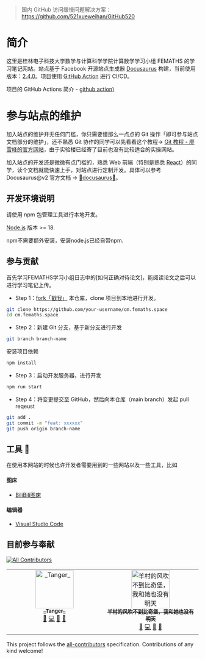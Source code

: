 > 国内 GitHub 访问缓慢问题解决方案：https://github.com/521xueweihan/GitHub520

# 简介

这里是桂林电子科技大学数学与计算科学学院计算数学学习小组 FEMATHS 的学习笔记网站。站点基于 Facebook 开源站点生成器 [Docusaurus](https://github.com/facebook/docusaurus) 构建，当前使用版本：[2.4.0](https://docusaurus.io/)。项目使用 [GitHub Action](https://github.com/FEMATHS/cm.fesmpn.space/actions) 进行 CI/CD。

项目的 GitHub Actions 简介 - [github action)](https://docs.github.com/zh/actions)

# 参与站点的维护

加入站点的维护并无任何门槛，你只需要懂那么一点点的 Git 操作「即可参与站点文档部分的维护」，还不熟悉 Git 协作的同学可以先看看这个教程-> [Git 教程 - 廖雪峰的官方网站](https://www.liaoxuefeng.com/wiki/896043488029600)，由于实验楼已经寄了目前也没有比较适合的实操网站。

加入站点的开发还是微微有点门槛的，熟悉 Web 前端（特别是熟悉 [React](https://zh-hans.reactjs.org/)）的同学，读个文档就能快速上手，对站点进行定制开发。具体可以参考 Docusaurus@v2 官方文档 -> [🔗docusaurus🌹](https://docusaurus.io/docs)。

## 开发环境说明

请使用 npm 包管理工具进行本地开发。

[Node.js](http://nodejs.cn/) 版本 >= 18.

npm不需要额外安装，安装node.js已经自带npm.

## 参与贡献

首先学习FEMATHS学习小组日志中的[如何正确对待论文]，能阅读论文之后可以进行学习笔记上传。

- Step 1：[fork「戳我」](https://github.com/FEMATHS/cm.fesmpn.space/fork) 本仓库，clone 项目到本地进行开发。

```bash
git clone https://github.com/your-username/cm.femaths.space
cd cm.femaths.space
```

- Step 2：新建 Git 分支，基于新分支进行开发

```bash
git branch branch-name
```

安装项目依赖

```bash
npm install
```

- Step 3：启动开发服务器，进行开发

```bash
npm run start
```

- Step 4：将变更提交至 GitHub，然后向本仓库（main branch）发起 pull reqeust

```bash
git add .
git commit -m "feat: xxxxxx"
git push origin branch-name
```

## 工具 🔨

在使用本网站的时候也许开发者需要用到的一些网站以及一些工具，比如

#### 图床

- [BiliBili图床](https://microsoftedge.microsoft.com/addons/detail/b%E7%AB%99%E5%9B%BE%E5%BA%8A/hfjlcmnnkgeppnaigbphhiibhnbnmbip?hl=zh-CN)

#### 编辑器

- [Visual Studio Code](https://code.visualstudio.com/)

## 目前参与奉献

[![All Contributors](https://img.shields.io/github/all-contributors/FEMATHS/cm.femaths.space?color=ee8449&style=flat-square)](#contributors)

<!-- ALL-CONTRIBUTORS-LIST:START - Do not remove or modify this section -->
<!-- prettier-ignore-start -->
<!-- markdownlint-disable -->
<table>
  <tbody>
    <tr>
      <td align="center" valign="top" width="14.28%"><a href="https://github.com/redhat123456"><img src="https://avatars.githubusercontent.com/u/57751257?v=4?s=100" width="100px;" alt="_Tanger_"/><br /><sub><b>_Tanger_</b></sub></a><br /><a href="#doc-redhat123456" title="Documentation">📖</a> <a href="#code-redhat123456" title="Code">💻</a> <a href="#bug-redhat123456" title="Bug reports">🐛</a> <a href="#design-redhat123456" title="Design">🎨</a></td>
      <td align="center" valign="top" width="14.28%"><a href="https://github.com/zqqqqqqj1110"><img src="https://avatars.githubusercontent.com/u/95482898?v=4?s=100" width="100px;" alt="羊村的风吹不到比奇堡，我和她也没有明天"/><br /><sub><b>羊村的风吹不到比奇堡，我和她也没有明天</b></sub></a><br /><a href="#doc-zqqqqqqj1110" title="Documentation">📖</a> <a href="#code-zqqqqqqj1110" title="Code">💻</a> <a href="#bug-zqqqqqqj1110" title="Bug reports">🐛</a> <a href="#design-zqqqqqqj1110" title="Design">🎨</a></td>
    </tr>
  </tbody>
</table>

<!-- markdownlint-restore -->
<!-- prettier-ignore-end -->

<!-- ALL-CONTRIBUTORS-LIST:END -->

This project follows the [all-contributors](https://github.com/all-contributors/all-contributors) specification. Contributions of any kind welcome!
